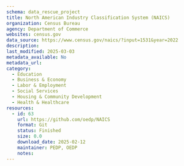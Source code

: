 ```yaml
---
schema: data_rescue_project 
title: North American Industry Classification System (NAICS)
organization: Census Bureau
agency: Department of Commerce
websites: census.gov
data_source: https://www.census.gov/naics/?input=1531&year=2022
description: 
last_modified: 2025-03-03
metadata_available: No
metadata_url: 
category:
  - Education 
  - Business & Economy 
  - Labor & Employment 
  - Social Services 
  - Housing & Community Development 
  - Health & Healthcare 
resources:
  - id: 63
    url: https://github.com/oedp/NAICS
    format: Git
    status: Finished
    size: 0.0
    download_date: 2025-02-12
    maintainer: PEDP, OEDP
    notes: 
---
```

